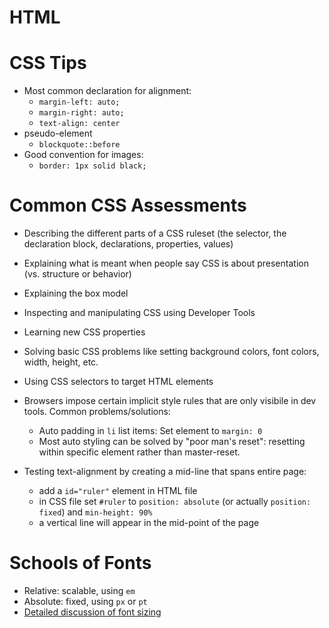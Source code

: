 # HTML

# CSS Tips
  * Most common declaration for alignment:
    * `margin-left: auto;` 
    * `margin-right: auto;`
    * `text-align: center`
  * pseudo-element
    * `blockquote::before`
  * Good convention for images:
    * `border: 1px solid black;`

# Common CSS Assessments
  * Describing the different parts of a CSS ruleset (the selector, the declaration block, declarations, properties, values)
  * Explaining what is meant when people say CSS is about presentation (vs. structure or behavior)
  * Explaining the box model
  * Inspecting and manipulating CSS using Developer Tools
  * Learning new CSS properties
  * Solving basic CSS problems like setting background colors, font colors, width, height, etc.
  * Using CSS selectors to target HTML elements

  * Browsers impose certain implicit style rules that are only visibile in dev tools. Common problems/solutions:
    * Auto padding in `li` list items: Set element to `margin: 0`
    * Most auto styling can be solved by "poor man's reset": resetting within specific element rather than master-reset.
  * Testing text-alignment by creating a mid-line that spans entire page: 
    * add a `id="ruler"` element in HTML file
    * in CSS file set `#ruler` to `position: absolute` (or actually `position: fixed`) and `min-height: 90%`
    * a vertical line will appear in the mid-point of the page

# Schools of Fonts
  * Relative: scalable, using `em`
  * Absolute: fixed, using `px` or `pt`
  * [Detailed discussion of font sizing](https://kyleschaeffer.com/development/css-font-size-em-vs-px-vs-pt-vs/)
